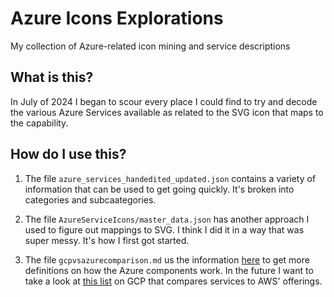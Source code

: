 # Azure Icons Explorations

My collection of Azure-related icon mining and service descriptions

## What is this?

In July of 2024 I began to scour every place I could find to try and decode the various Azure Services available as related to the SVG icon that maps to the capability.

## How do I use this?

1. The file `azure_services_handedited_updated.json` contains a variety of information that can be used to get going quickly. It's broken into categories and subcaategories.

2. The file `AzureServiceIcons/master_data.json` has another approach I used to figure out mappings to SVG. I think I did it in a way that was super messy. It's how I first got started.

3. The file `gcpvsazurecomparison.md` us the information [here](https://learn.microsoft.com/en-us/azure/architecture/gcp-professional/services) to get more definitions on how the Azure components work. In the future I want to take a look at [this list](https://cloud.google.com/docs/get-started/aws-azure-gcp-service-comparison) on GCP that compares services to AWS' offerings.